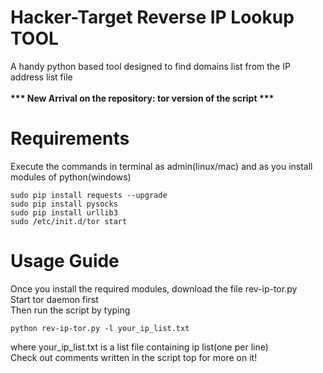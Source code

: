# Hacker-Target Reverse IP Lookup TOOL
A handy python based tool designed to find domains list from the IP address list file<br>
<br><b>*** New Arrival on the repository: tor version of the script ***</b><br>
# Requirements
Execute the commands in terminal as admin(linux/mac) and as you install modules of python(windows)
```
sudo pip install requests --upgrade
sudo pip install pysocks
sudo pip install urllib3
sudo /etc/init.d/tor start
```
# Usage Guide
Once you install the required modules, download the file rev-ip-tor.py<br>
Start tor daemon first<br>
Then run the script by typing
```
python rev-ip-tor.py -l your_ip_list.txt
```
where your_ip_list.txt is a list file containing ip list(one per line)<br>Check out comments written in the script top for more on it!

